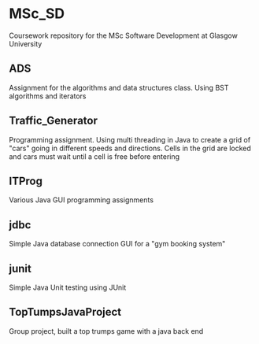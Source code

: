# MSc_SD
Coursework repository for the MSc Software Development at Glasgow University

## ADS
Assignment for the algorithms and data structures class. Using BST algorithms and iterators

## Traffic_Generator
Programming assignment. Using multi threading in Java to create a grid of "cars" going in different speeds and directions. Cells in the grid are locked and cars must wait until a cell is free before entering

## ITProg
Various Java GUI programming assignments

## jdbc
Simple Java database connection GUI for a "gym booking system"

## junit
Simple Java Unit testing using JUnit

## TopTumpsJavaProject
Group project, built a top trumps game with a java back end
